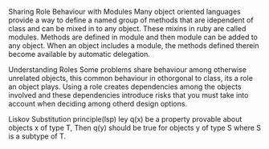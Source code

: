 Sharing Role Behaviour with Modules
Many object oriented languages provide a way to define a named group of methods that are idependent of class and can be mixed in to any object.
These mixins in ruby are called modules. Methods are defined in module and then module can be added to any object.
When an object includes a module, the methods defined therein become available by automatic delegation.

Understanding Roles
Some problems share behaviour among otherwise unrelated objects, this common behaviour in othorgonal to class, its a role an object plays.
Using a role creates dependencies among the objects involved and these dependencies introduce risks that you must take into account when deciding among otherd design options.

Liskov Substitution principle(lsp)
 ley q(x) be a property provable about objects x of type T, Then q(y) should be true for objects y of type S where S is a subtype of T.